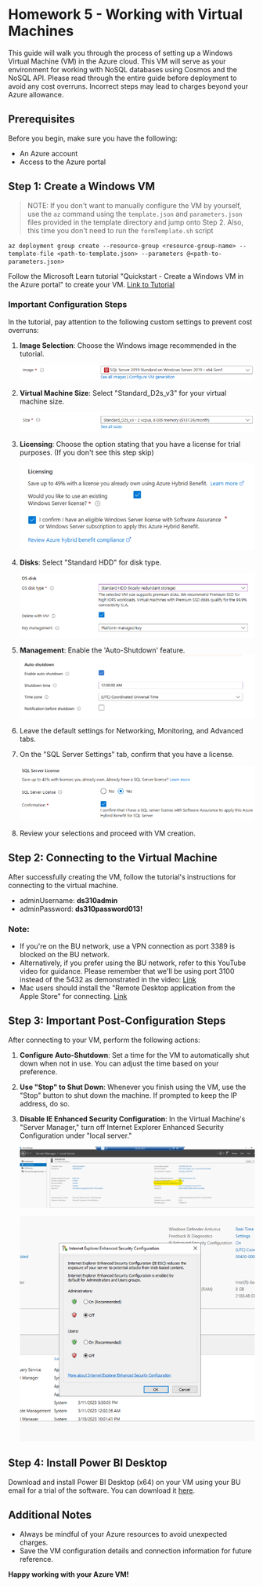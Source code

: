 # Homework 5 - Working with Virtual Machines

This guide will walk you through the process of setting up a Windows Virtual Machine (VM) in the Azure cloud. This VM will serve as your environment for working with NoSQL databases using Cosmos and the NoSQL API. Please read through the entire guide before deployment to avoid any cost overruns. Incorrect steps may lead to charges beyond your Azure allowance.

## Prerequisites

Before you begin, make sure you have the following:

- An Azure account
- Access to the Azure portal

## Step 1: Create a Windows VM

> NOTE: If you don't want to manually configure the VM by yourself, use the `az` command using the `template.json` and `parameters.json` files provided in the template directory and jump onto Step 2. Also, this time you don't need to run the `formTemplate.sh` script

```
az deployment group create --resource-group <resource-group-name> --template-file <path-to-template.json> --parameters @<path-to-parameters.json>
```

Follow the Microsoft Learn tutorial "Quickstart - Create a Windows VM in the Azure portal" to create your VM. [Link to Tutorial](https://learn.microsoft.com/en-us/azure/virtual-machines/windows/quick-create-portal)

### Important Configuration Steps

In the tutorial, pay attention to the following custom settings to prevent cost overruns:

1. **Image Selection**: Choose the Windows image recommended in the tutorial.

    ![Image Selection](../../images/hw5-img1.png)

2. **Virtual Machine Size**: Select "Standard_D2s_v3" for your virtual machine size.

    ![VM Size](../../images/hw5-img2.png)

3. **Licensing**: Choose the option stating that you have a license for trial purposes. (If you don't see this step skip)

    ![Licensing](../../images/hw5-img3.png)

4. **Disks**: Select "Standard HDD" for disk type.

    ![Disks](../../images/hw5-img4.png)

5. **Management**: Enable the 'Auto-Shutdown' feature.
    ![Auto_Shutdown](../../images/hw5-img4-5.png) 
   
7. Leave the default settings for Networking, Monitoring, and Advanced tabs.

8. On the "SQL Server Settings" tab, confirm that you have a license.

    ![SQL Server Settings](../../images/hw5-img5.png)

9. Review your selections and proceed with VM creation.

## Step 2: Connecting to the Virtual Machine

After successfully creating the VM, follow the tutorial's instructions for connecting to the virtual machine.

- adminUsername: **ds310admin**
- adminPassword: **ds310password013!**

### Note:

- If you're on the BU network, use a VPN connection as port 3389 is blocked on the BU network.
- Alternatively, if you prefer using the BU network, refer to this YouTube video for guidance. Please remember that we'll be using port 3100 instead of the 5432 as demonstrated in the video: [Link](https://www.youtube.com/watch?v=5_24GbLbOK4)
- Mac users should install the "Remote Desktop application from the Apple Store" for connecting. [Link](https://apps.apple.com/us/app/microsoft-remote-desktop/id1295203466?mt=12)

## Step 3: Important Post-Configuration Steps

After connecting to your VM, perform the following actions:

1. **Configure Auto-Shutdown**: Set a time for the VM to automatically shut down when not in use. You can adjust the time based on your preference.

2. **Use "Stop" to Shut Down**: Whenever you finish using the VM, use the "Stop" button to shut down the machine. If prompted to keep the IP address, do so.

3. **Disable IE Enhanced Security Configuration**: In the Virtual Machine's "Server Manager," turn off Internet Explorer Enhanced Security Configuration under "local server."

    ![IE Enhanced Security Configuration](../../images/hw5-img6.png)

    ![IE Enhanced Security Configuration](../../images/hw5-img7.png)

## Step 4: Install Power BI Desktop

Download and install Power BI Desktop (x64) on your VM using your BU email for a trial of the software. You can download it [here](https://powerbi.microsoft.com/en-us/desktop/).

## Additional Notes

- Always be mindful of your Azure resources to avoid unexpected charges.
- Save the VM configuration details and connection information for future reference.

**Happy working with your Azure VM!**
